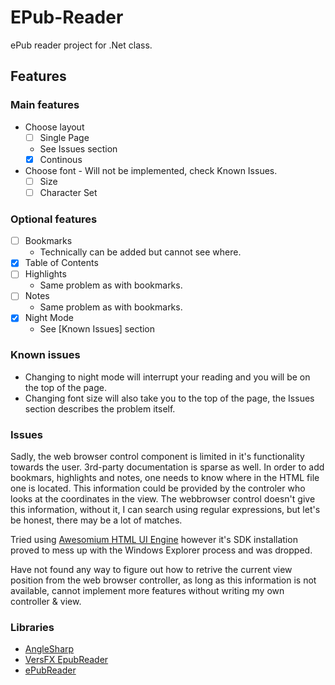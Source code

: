 # EPub-Reader
ePub reader project for .Net class.

## Features

### Main features
- Choose layout
  - [ ] Single Page
  - See Issues section
  - [x] Continous
- Choose font - Will not be implemented, check Known Issues.
  - [ ] Size
  - [ ] Character Set

### Optional features
- [ ] Bookmarks 
   - Technically can be added but cannot see where.
- [x] Table of Contents
- [ ] Highlights 
   - Same problem as with bookmarks.
- [ ] Notes
   - Same problem as with bookmarks.
- [x] Night Mode
   - See [Known Issues] section

### Known issues
 - Changing to night mode will interrupt your reading and you will be on the top of the page.
 - Changing font size will also take you to the top of the page, the Issues section describes the problem itself.
 
### Issues
Sadly, the web browser control component is limited in it's functionality towards the user.
3rd-party documentation is sparse as well.
In order to add bookmars, highlights and notes, one needs to know where in the HTML file one is located.
This information could be provided by the controler who looks at the coordinates in the view. The webbrowser control doesn't give this information, without it, I can search using regular expressions, but let's be honest, there may be a lot of matches.

Tried using [Awesomium HTML UI Engine](www.awesomium.com) however it's SDK installation proved to mess up with the Windows Explorer process and was dropped.

Have not found any way to figure out how to retrive the current view position from the web browser controller, as long as this information is not available, cannot implement more features without writing my own controller & view.

### Libraries
- [AngleSharp](https://github.com/AngleSharp/AngleSharp)
- [VersFX EpubReader](https://github.com/versfx/EpubReader)
- [ePubReader](https://epubreader.codeplex.com/)